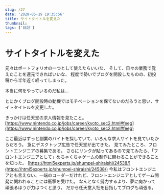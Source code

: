 ```yaml
---
slug: /27
date: '2020-05-19 19:35:56'
title: サイトタイトルを変えた
thumbnail:
tags: ['日記']
---
```


# サイトタイトルを変えた

元々はポートフォリオの一つとして使えたらいいな、
そして、日々の業務で覚えたことを還元できればいいな、
程度で勢いでブログを開設したものの、初投稿から半年近く経ってしまった。

本当に何をやっているのだ私は…

とにかくブログ開設時の動機ではモチベーションを保てないのだろうと思い、サイトタイトルを変更した。

きっかけは任天堂の求人情報を見たこと。
[https://www.nintendo.co.jp/jobs/career/kyoto_sec2.html#feeg](https://www.nintendo.co.jp/jobs/career/kyoto_sec2.html#feeg)

ここ最近はずっと副業のバイトを探していて、いろんな求人サイトを見ていたからだろう。
急にデスクトップ広告で任天堂が出てきた。
見てみたところ、フロントエンジニアの募集である。
さらにリンクが貼ってあるので見てみたら、「フロントエンジニアとして」めちゃくちゃゲームの制作に関わることができることを知った。
[https://html5experts.jp/shumpei-shiraishi/24538/](https://html5experts.jp/shumpei-shiraishi/24538/)
今私はフロントエンジニアとも言えない、一端のコーダーだけれど、フロントエンジニアとしてゲーム開発に関われることには衝撃を受けた。
なんとなく努力するより、夢に向かって頑張るほうが力はつくと思う。
だから任天堂入社を目指してブログも頑張る。
